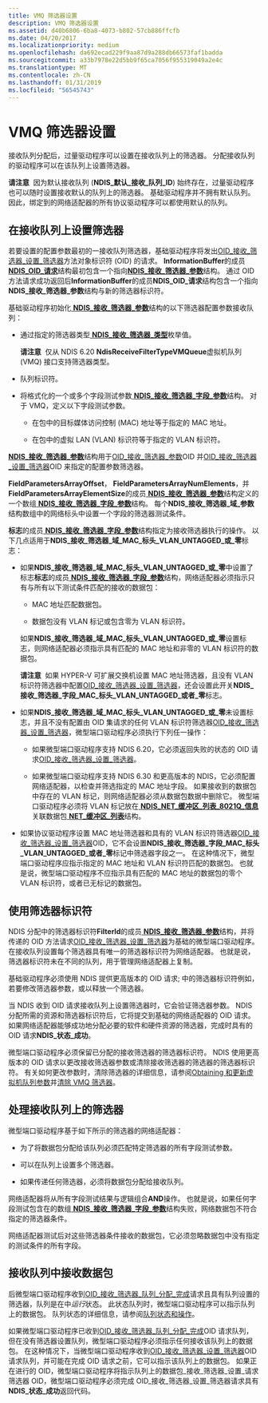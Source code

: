 ```yaml
---
title: VMQ 筛选器设置
description: VMQ 筛选器设置
ms.assetid: d40b6806-6ba8-4073-b802-57cb886ffcfb
ms.date: 04/20/2017
ms.localizationpriority: medium
ms.openlocfilehash: da692ecad229f9aa87d9a288db66573faf1badda
ms.sourcegitcommit: a33b7978e22d5bb9f65ca7056f955319049a2e4c
ms.translationtype: MT
ms.contentlocale: zh-CN
ms.lasthandoff: 01/31/2019
ms.locfileid: "56545743"
---
```

# <a name="setting-a-vmq-filter"></a>VMQ 筛选器设置


接收队列分配后，过量驱动程序可以设置在接收队列上的筛选器。 分配接收队列的驱动程序可以在该队列上设置筛选器。

**请注意**  因为默认接收队列 (**NDIS\_默认\_接收\_队列\_ID**) 始终存在，过量驱动程序也可以随时设置接收默认的队列上的筛选器。 基础驱动程序并不拥有默认队列。 因此，绑定到的网络适配器的所有协议驱动程序可以都使用默认的队列。

 

## <a name="setting-a-filter-on-a-receive-queue"></a>在接收队列上设置筛选器


若要设置的配置参数最初的一接收队列筛选器，基础驱动程序将发出[OID\_接收\_筛选器\_设置\_筛选器](https://msdn.microsoft.com/library/windows/hardware/ff569795)方法对象标识符 (OID) 的请求。 **InformationBuffer**的成员[ **NDIS\_OID\_请求**](https://msdn.microsoft.com/library/windows/hardware/ff566710)结构最初包含一个指向[**NDIS\_接收\_筛选器\_参数**](https://msdn.microsoft.com/library/windows/hardware/ff567181)结构。 通过 OID 方法请求成功返回后**InformationBuffer**的成员**NDIS\_OID\_请求**结构包含一个指向**NDIS\_接收\_筛选器\_参数**结构与新的筛选器标识符。

基础驱动程序初始化[ **NDIS\_接收\_筛选器\_参数**](https://msdn.microsoft.com/library/windows/hardware/ff567181)结构的以下筛选器配置参数接收队列：

-   通过指定的筛选器类型[ **NDIS\_接收\_筛选器\_类型**](https://msdn.microsoft.com/library/windows/hardware/ff567186)枚举值。

    **请注意**  仅从 NDIS 6.20 **NdisReceiveFilterTypeVMQueue**虚拟机队列 (VMQ) 接口支持筛选器类型。

     

-   队列标识符。

-   将格式化的一个或多个字段测试参数[ **NDIS\_接收\_筛选器\_字段\_参数**](https://msdn.microsoft.com/library/windows/hardware/ff567169)结构。 对于 VMQ，定义以下字段测试参数。

    -   在包中的目标媒体访问控制 (MAC) 地址等于指定的 MAC 地址。

    -   在包中的虚拟 LAN (VLAN) 标识符等于指定的 VLAN 标识符。

[ **NDIS\_接收\_筛选器\_参数**](https://msdn.microsoft.com/library/windows/hardware/ff567181)结构用于[OID\_接收\_筛选器\_参数](https://msdn.microsoft.com/library/windows/hardware/ff569792)OID 并[OID\_接收\_筛选器\_设置\_筛选器](https://msdn.microsoft.com/library/windows/hardware/ff569795)OID 来指定的配置参数筛选器。

**FieldParametersArrayOffset**， **FieldParametersArrayNumElements**，并**FieldParametersArrayElementSize**的成员[ **NDIS\_接收\_筛选器\_参数**](https://msdn.microsoft.com/library/windows/hardware/ff567181)结构定义的一个数组[ **NDIS\_接收\_筛选器\_字段\_参数**](https://msdn.microsoft.com/library/windows/hardware/ff567169)结构。 每个**NDIS\_接收\_筛选器\_域\_参数**结构数组中的网络标头中设置一个字段的筛选器测试条件。

**标志**的成员[ **NDIS\_接收\_筛选器\_字段\_参数**](https://msdn.microsoft.com/library/windows/hardware/ff567169)结构指定为接收筛选器执行的操作。 以下几点适用于**NDIS\_接收\_筛选器\_域\_MAC\_标头\_VLAN\_UNTAGGED\_或\_零**标志：

-   如果**NDIS\_接收\_筛选器\_域\_MAC\_标头\_VLAN\_UNTAGGED\_或\_零**中设置了标志**标志**的成员[ **NDIS\_接收\_筛选器\_字段\_参数**](https://msdn.microsoft.com/library/windows/hardware/ff567169)结构，网络适配器必须指示只有与所有以下测试条件匹配的接收的数据包：

    -   MAC 地址匹配数据包。

    -   数据包没有 VLAN 标记或包含零为 VLAN 标识符。

    如果**NDIS\_接收\_筛选器\_域\_MAC\_标头\_VLAN\_UNTAGGED\_或\_零**设置标志，则网络适配器必须指示具有匹配的 MAC 地址和非零的 VLAN 标识符的数据包。

    **请注意**  如果 HYPER-V 可扩展交换机设置 MAC 地址筛选器，且没有 VLAN 标识符筛选器中配置[OID\_接收\_筛选器\_设置\_筛选器](https://msdn.microsoft.com/library/windows/hardware/ff569795)，还会设置此开关**NDIS\_接收\_筛选器\_字段\_MAC\_标头\_VLAN\_UNTAGGED\_或者\_零**标志。

     

-   如果**NDIS\_接收\_筛选器\_域\_MAC\_标头\_VLAN\_UNTAGGED\_或\_零**未设置标志，并且不没有配置由 OID 集请求的任何 VLAN 标识符筛选器[OID\_接收\_筛选器\_设置\_筛选器](https://msdn.microsoft.com/library/windows/hardware/ff569795)，微型端口驱动程序必须执行下列任一操作：

    -   如果微型端口驱动程序支持 NDIS 6.20，它必须返回失败的状态的 OID 请求[OID\_接收\_筛选器\_设置\_筛选器](https://msdn.microsoft.com/library/windows/hardware/ff569795)。

    -   如果微型端口驱动程序支持 NDIS 6.30 和更高版本的 NDIS，它必须配置网络适配器，以检查并筛选指定的 MAC 地址字段。 如果接收到的数据包中存在的 VLAN 标记，则网络适配器必须从数据包数据中删除它。 微型端口驱动程序必须将 VLAN 标记放在[ **NDIS\_NET\_缓冲区\_列表\_8021Q\_信息**](https://msdn.microsoft.com/library/windows/hardware/ff566565)关联数据包[ **NET\_缓冲区\_列表**](https://msdn.microsoft.com/library/windows/hardware/ff568388)结构。

-   如果协议驱动程序设置 MAC 地址筛选器和具有的 VLAN 标识符筛选器[OID\_接收\_筛选器\_设置\_筛选器](https://msdn.microsoft.com/library/windows/hardware/ff569795)OID，它不会设置**NDIS\_接收\_筛选器\_字段\_MAC\_标头\_VLAN\_UNTAGGED\_或者\_零**标记中筛选器字段之一。 在这种情况下，微型端口驱动程序应指示指定的 MAC 地址和 VLAN 标识符匹配的数据包。 也就是说，微型端口驱动程序不应指示具有匹配的 MAC 地址的数据包的零个 VLAN 标识符，或者已无标记的数据包。

## <a name="using-the-filter-identifier"></a>使用筛选器标识符


NDIS 分配中的筛选器标识符**FilterId**的成员[ **NDIS\_接收\_筛选器\_参数**](https://msdn.microsoft.com/library/windows/hardware/ff567181)结构，并将传递的 OID 方法请求[OID\_接收\_筛选器\_设置\_筛选器](https://msdn.microsoft.com/library/windows/hardware/ff569795)为基础的微型端口驱动程序。 在接收队列设置每个筛选器具有唯一的筛选器标识符为网络适配器。 也就是说，筛选器标识符未在不同的队列，用于管理网络适配器上复制。

基础驱动程序必须使用 NDIS 提供更高版本的 OID 请求; 中的筛选器标识符例如，若要修改筛选器参数，或以释放一个筛选器。

当 NDIS 收到 OID 请求接收队列上设置筛选器时，它会验证筛选器参数。 NDIS 分配所需的资源和筛选器标识符后，它将提交到基础的网络适配器的 OID 请求。 如果网络适配器能够成功地分配必要的软件和硬件资源的筛选器，完成时具有的 OID 请求**NDIS\_状态\_成功**。

微型端口驱动程序必须保留已分配的接收筛选器的筛选器标识符。 NDIS 使用更高版本的 OID 请求以更改接收筛选器参数或清除接收筛选器的筛选器的筛选器标识符。 有关如何更改参数时，清除筛选器的详细信息，请参阅[Obtaining 和更新虚拟机队列参数](obtaining-and-updating-vm-queue-parameters.md)并[清除 VMQ 筛选器](clearing-a-vmq-filter.md)。

## <a name="handling-the-filter-on-a-receive-queue"></a>处理接收队列上的筛选器


微型端口驱动程序基于如下所示的筛选器的网络适配器：

-   为了将数据包分配给该队列必须匹配特定筛选器的所有字段测试参数。

-   可以在队列上设置多个筛选器。

-   如果传递任何筛选器，必须将数据包分配给接收队列。

网络适配器将从所有字段测试结果与逻辑组合**AND**操作。 也就是说，如果任何字段测试包含在的数组[ **NDIS\_接收\_筛选器\_字段\_参数**](https://msdn.microsoft.com/library/windows/hardware/ff567169)结构失败，网络数据包不符合指定的筛选器条件。

网络适配器测试后对这些筛选器条件接收的数据包，它必须忽略数据包中没有指定的测试条件的所有字段。

## <a name="receiving-packets-from-a-receive-queue"></a>接收队列中接收数据包


后微型端口驱动程序收到[OID\_接收\_筛选器\_队列\_分配\_完成](https://msdn.microsoft.com/library/windows/hardware/ff569793)请求且具有队列设置的筛选器，队列是在中*运行*状态。 此状态队列时，微型端口驱动程序可以指示队列上的数据包。 队列状态的详细信息，请参阅[队列状态和操作](queue-states-and-operations.md)。

如果微型端口驱动程序已收到[OID\_接收\_筛选器\_队列\_分配\_完成](https://msdn.microsoft.com/library/windows/hardware/ff569793)OID 请求队列，但在没有筛选器设置队列，微型端口驱动程序必须指示任何接收该队列上的数据包。 在这种情况下，当微型端口驱动程序收到[OID\_接收\_筛选器\_设置\_筛选器](https://msdn.microsoft.com/library/windows/hardware/ff569795)OID 请求队列，并可能在完成 OID 请求之前，它可以指示该队列上的数据包。 如果正在进行的 OID，微型端口驱动程序将指示队列上的数据包\_接收\_筛选器\_设置\_请求筛选器 OID，微型端口驱动程序必须完成 OID\_接收\_筛选器\_设置\_筛选器请求具有**NDIS\_状态\_成功**返回代码。

 

 





